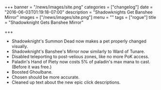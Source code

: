 +++
banner = "/news/images/site.png"
categories = ["changelog"]
date = "2016-06-03T01:19:18-07:00"
description = "Shadowknights Get Banshee Mirror"
images = ["/news/images/site.png"]
menu = ""
tags = ["rogue"]
title = "Shadowknight Gets Banshee Mirror"

+++
* Shadowknight's Summon Dead now makes a pet properly changed visually.
* Shadowknight's Banshee's Mirror now similarly to Ward of Tunare.
* Disabled teleporting to post-velious zones, like no more PoK access.
* Paladin's Hand of Piety now costs 5% of paladin's max mana to cast. (Before it was free.)
* Boosted Ghoulbane.
* Chosen should be more accurate.
* Cleaned up text about the new epic click descriptions.
<!--more-->